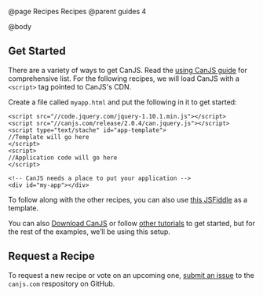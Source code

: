 @page Recipes Recipes
@parent guides 4

@body

## Get Started

There are a variety of ways to get CanJS.  Read the [using CanJS guide](http://canjs.com/guides/Using.html)
for comprehensive list.  For the following recipes, we will load CanJS
with a `<script>` tag pointed to CanJS's CDN.

Create a file called `myapp.html` and put the following in it to get started:

```
<script src="//code.jquery.com/jquery-1.10.1.min.js"></script>
<script src="//canjs.com/release/2.0.4/can.jquery.js"></script>
<script type="text/stache" id="app-template">
//Template will go here
</script>
<script>
//Application code will go here
</script>

<!-- CanJS needs a place to put your application -->
<div id="my-app"></div>
```

To follow along with the other recipes, you can also use
[this JSFiddle](http://jsfiddle.net/donejs/GE3yf/) as a template.

You can also [Download CanJS](http://canjs.com/download.html)
or follow [other tutorials](http://canjs.com/guides/Tutorial.html) to get
started, but for the rest of the examples, we’ll be using this
setup.

## Request a Recipe

To request a new recipe or vote on an upcoming one, [submit an issue](https://github.com/canjs/canjs.com/issues)
to the `canjs.com` respository on GitHub.
